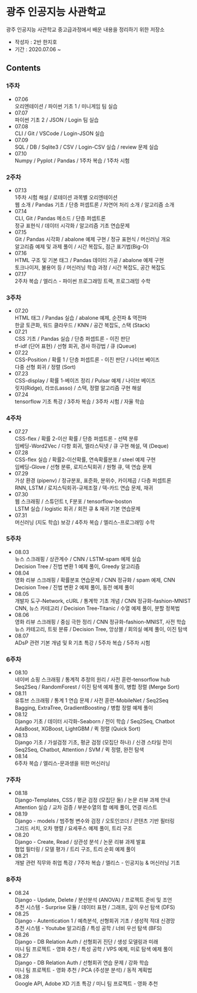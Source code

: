 # 광주 인공지능 사관학교
광주 인공지능 사관학교 중고급과정에서 배운 내용을 정리하기 위한 저장소

- 작성자 : 2반 한지호
- 기간 : 2020.07.06 ~

## Contents
### 1주차
- 07.06  
  오리엔테이션 / 파이썬 기초 1 / 미니게임 팀 실습
- 07.07  
  파이썬 기초 2 / JSON / Login 팀 실습
- 07.08  
  CLI / Git / VSCode / Login-JSON 실습
- 07.09  
  SQL / DB / Sqlite3 / CSV / Login-CSV 실습 / review 문제 실습
- 07.10  
  Numpy / Pyplot / Pandas / 1주차 복습 / 1주차 시험
### 2주차
- 07.13  
  1주차 시험 해설 / 로테이션 과목별 오리엔테이션  
  웹 소개 / Pandas 기초 / 단층 퍼셉트론 / 자연어 처리 소개 / 알고리즘 소개
- 07.14  
  CLI, Git / Pandas 메소드 / 단층 퍼셉트론  
  정규 표현식 / 데이터 시각화 / 알고리즘 기초 연습문제
- 07.15  
  Git / Pandas 시각화 / abalone 예제 구현 / 정규 표현식 / 머신러닝 개요  
  알고리즘 예제 및 과제 풀이 / 시간 복잡도, 점근 표기법(Big-O)
- 07.16  
  HTML 구조 및 기본 태그 / Pandas 데이터 가공 / abalone 예제 구현  
  토크나이저, 불용어 등 / 머신러닝 학습 과정 / 시간 복잡도, 공간 복잡도
- 07.17  
  2주차 복습 / 엘리스 - 파이썬 프로그래밍 트랙, 프로그래밍 수학
### 3주차
- 07.20  
  HTML 태그 / Pandas 실습 / abalone 예제, 순전파 & 역전파  
  한글 토큰화, 워드 클라우드 / KNN / 공간 복잡도, 스택 (Stack)
- 07.21  
  CSS 기초 / Pandas 실습 / 단층 퍼셉트론 - 이진 판단  
  tf-idf (단어 표현) / 선형 회귀, 경사 하강법 / 큐 (Queue)
- 07.22  
  CSS-Position / 확률 1 / 단층 퍼셉트론 - 이진 판단 / 나이브 베이즈  
  다중 선형 회귀 / 정렬 (Sort)
- 07.23  
  CSS-display / 확률 1-베이즈 정리 / Pulsar 예제 / 나이브 베이즈  
  릿지(Ridge), 라쏘(Lasso) / 스택, 정렬 알고리즘 구현 해설
- 07.24  
  tensorflow 기초 특강 / 3주차 복습 / 3주차 시험 / 자율 학습
### 4주차
- 07.27  
  CSS-flex / 확률 2-이산 확률 / 단층 퍼셉트론 - 선택 분류  
  임베딩-Word2Vec / 다항 회귀, 엘라스틱넷 / 큐 구현 해설, 덱 (Deque)  
- 07.28  
  CSS-flex 실습 / 확률2-이산확률, 연속확률분포 / steel 예제 구현  
  임베딩-Glove / 선형 분류, 로지스틱회귀 / 원형 큐, 덱 연습 문제
- 07.29  
  가상 환경 (pipenv) / 정규분포, 표준화, 분위수, 카이제곱 / 다층 퍼셉트론  
  RNN, LSTM / 로지스틱회귀-규제조절 / 덱-카드 연습 문제, 재귀
- 07.30  
  웹 스크래핑 / 스튜던트 t, F분포 / tensorflow-boston  
  LSTM 실습 / logistic 회귀 / 회전 큐 & 재귀 기본 연습문제
- 07.31  
  머신러닝 (지도 학습) 보강 / 4주차 복습 / 엘리스-프로그래밍 수학
### 5주차
- 08.03  
  뉴스 스크래핑 / 상관계수 / CNN / LSTM-spam 예제 실습  
  Decision Tree / 진법 변환 1 예제 풀이, Greedy 알고리즘
- 08.04  
  영화 리뷰 스크래핑 / 확률분포 연습문제 / CNN 정규화 / spam 예제, CNN  
  Decision Tree / 진법 변환 2 예제 풀이, 동전 예제 풀이
- 08.05  
  개발자 도구-Network, cURL / 통계학 기초 개념 / CNN 정규화-fashion-MNIST  
  CNN, 뉴스 카테고리 / Decision Tree-Titanic / 수열 예제 풀이, 분할 정복법
- 08.06  
  영화 리뷰 스크래핑 / 중심 극한 정리 / CNN 정규화-fashion-MNIST, 사전 학습  
  뉴스 카테고리, 트윗 분류 / Decision Tree, 앙상블 / 회의실 예제 풀이, 이진 탐색
- 08.07  
  ADsP 관련 기본 개념 및 R 기초 특강 / 5주차 복습 / 5주차 시험
### 6주차
- 08.10  
  네이버 쇼핑 스크래핑 / 통계적 추정의 원리 / 사전 훈련-tensorflow hub  
  Seq2Seq / RandomForest / 이진 탐색 예제 풀이, 병합 정렬 (Merge Sort)
- 08.11  
  유튜브 스크래핑 / 통계 1 연습 문제 / 사전 훈련-MobileNet / Seq2Seq  
  Bagging, ExtraTree, GradientBoosting / 병합 정렬 예제 풀이
- 08.12  
  Django 기초 / 데이터 시각화-Seaborn / 전이 학습 / Seq2Seq, Chatbot  
  AdaBoost, XGBoost, LightGBM / 퀵 정렬 (Quick Sort)
- 08.13  
  Django 기초 / 가설검정 기초, 평균 검정 (모집단 하나) / 신경 스타일 전이  
  Seq2Seq, Chatbot, Attention / SVM / 퀵 정렬, 완전 탐색
- 08.14  
  6주차 복습 / 엘리스-문과생을 위한 머신러닝
### 7주차
- 08.18  
  Django-Templates, CSS / 평균 검정 (모집단 둘) / 논문 리뷰 과제 안내  
  Attention 실습 / 교차 검증 / 부분수열의 합 예제 풀이, 연결 리스트
- 08.19  
  Django - models / 범주형 변수와 검정 / 오토인코더 / 콘텐츠 기반 필터링  
  그리드 서치, 오차 행렬 / 요세푸스 예제 풀이, 트리 구조
- 08.20  
  Django - Create, Read / 상관성 분석 / 논문 리뷰 과제 발표  
  협업 필터링 / 모델 평가 / 트리 구조, 트리 순회 예제 풀이
- 08.21  
  개발 관련 직무와 취업 특강 / 7주차 복습 / 엘리스 - 인공지능 & 머신러닝 기초
### 8주차
- 08.24  
  Django - Update, Delete / 분산분석 (ANOVA) / 프로젝트 준비 및 조언  
  추천 시스템 - Surprise 모듈 / 데이터 표현 / 그래프, 깊이 우선 탐색 (DFS)
- 08.25  
  Django - Autentication 1 / 예측분석, 선형회귀 기초 / 생성적 적대 신경망  
  추천 시스템 - Youtube 알고리즘 / 특성 공학 / 너비 우선 탐색 (BFS)
- 08.26  
  Django - DB Relation Auth / 선형회귀 진단 / 생성 모델링과 미래  
  미니 팀 프로젝트 - 영화 추천 / 특성 공학 / VPS 예제, 미로 탐색 예제 풀이
- 08.27  
  Django - DB Relation Auth / 선형회귀 연습 문제 / 강화 학습  
  미니 팀 프로젝트 - 영화 추천 / PCA (주성분 분석) / 동적 계획법
- 08.28  
  Google API, Adobe XD 기초 특강 / 미니 팀 프로젝트 - 영화 추천 